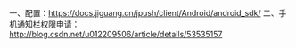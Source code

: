 一、配置：https://docs.jiguang.cn/jpush/client/Android/android_sdk/
二、手机通知栏权限申请：http://blog.csdn.net/u012209506/article/details/53535157